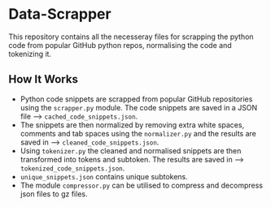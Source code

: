 # Data-Scrapper

This repository contains all the necesseray files for scrapping the python code from popular GitHub python repos, normalising the code and tokenizing it.

## How It Works

- Python code snippets are scrapped from popular GitHub repositories using the `scrapper.py` module. The code snippets are saved in a JSON file --> `cached_code_snippets.json`.
- The snippets are then normalized by removing extra white spaces, comments and tab spaces using the `normalizer.py` and the results are saved in --> `cleaned_code_snippets.json`.
- Using `tokenizer.py` the cleaned and normalised snippets are then transformed into tokens and subtoken. The results are saved in --> `tokenized_code_snippets.json`.
- `unique_snippets.json` contains unique subtokens.
- The module `compressor.py` can be utilised to compress and decompress json files to gz files.
